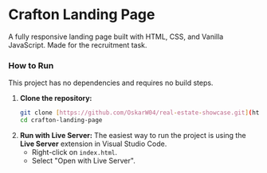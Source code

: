 # Crafton Landing Page
A fully responsive landing page built with HTML, CSS, and Vanilla JavaScript. Made for the recruitment task.

### How to Run
This project has no dependencies and requires no build steps.

1.  **Clone the repository:**
    ```bash
    git clone [https://github.com/OskarW04/real-estate-showcase.git](https://github.com/OskarW04/real-estate-showcase.git)
    cd crafton-landing-page
    ```
2. **Run with Live Server:**
    The easiest way to run the project is using the **Live Server** extension in Visual Studio Code.
    * Right-click on `index.html`.
    * Select "Open with Live Server".
  
